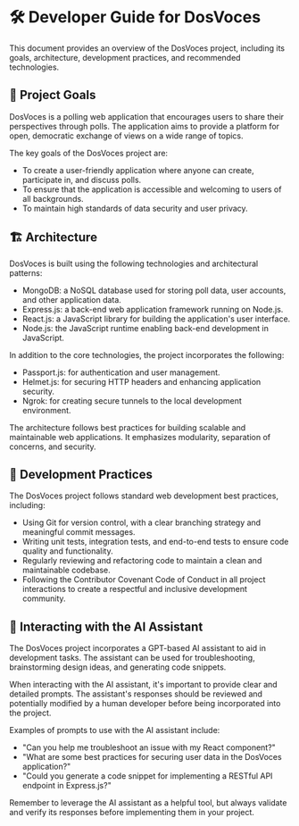 # 🛠️ Developer Guide for DosVoces

This document provides an overview of the DosVoces project, including its goals, architecture, development practices, and recommended technologies.

## 🎯 Project Goals

DosVoces is a polling web application that encourages users to share their perspectives through polls. The application aims to provide a platform for open, democratic exchange of views on a wide range of topics.

The key goals of the DosVoces project are:

- To create a user-friendly application where anyone can create, participate in, and discuss polls.
- To ensure that the application is accessible and welcoming to users of all backgrounds.
- To maintain high standards of data security and user privacy.

## 🏗️ Architecture

DosVoces is built using the following technologies and architectural patterns:

- MongoDB: a NoSQL database used for storing poll data, user accounts, and other application data.
- Express.js: a back-end web application framework running on Node.js.
- React.js: a JavaScript library for building the application's user interface.
- Node.js: the JavaScript runtime enabling back-end development in JavaScript.

In addition to the core technologies, the project incorporates the following:

- Passport.js: for authentication and user management.
- Helmet.js: for securing HTTP headers and enhancing application security.
- Ngrok: for creating secure tunnels to the local development environment.

The architecture follows best practices for building scalable and maintainable web applications. It emphasizes modularity, separation of concerns, and security.

## 🔄 Development Practices

The DosVoces project follows standard web development best practices, including:

- Using Git for version control, with a clear branching strategy and meaningful commit messages.
- Writing unit tests, integration tests, and end-to-end tests to ensure code quality and functionality.
- Regularly reviewing and refactoring code to maintain a clean and maintainable codebase.
- Following the Contributor Covenant Code of Conduct in all project interactions to create a respectful and inclusive development community.

## 🤖 Interacting with the AI Assistant

The DosVoces project incorporates a GPT-based AI assistant to aid in development tasks. The assistant can be used for troubleshooting, brainstorming design ideas, and generating code snippets.

When interacting with the AI assistant, it's important to provide clear and detailed prompts. The assistant's responses should be reviewed and potentially modified by a human developer before being incorporated into the project.

Examples of prompts to use with the AI assistant include:

- "Can you help me troubleshoot an issue with my React component?"
- "What are some best practices for securing user data in the DosVoces application?"
- "Could you generate a code snippet for implementing a RESTful API endpoint in Express.js?"

Remember to leverage the AI assistant as a helpful tool, but always validate and verify its responses before implementing them in your project.

